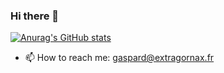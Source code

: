 ### Hi there 👋

[![Anurag's GitHub stats](https://github-readme-stats.vercel.app/api?username=extragornax&count_private=true&show_icons=true&theme=onedark)](https://github.com/anuraghazra/github-readme-stats)

- 📫 How to reach me: gaspard@extragornax.fr
